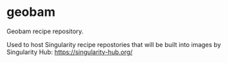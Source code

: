 # geobam
Geobam recipe repository.

Used to host Singularity recipe repostories that will be built into images by Singularity Hub: https://singularity-hub.org/
